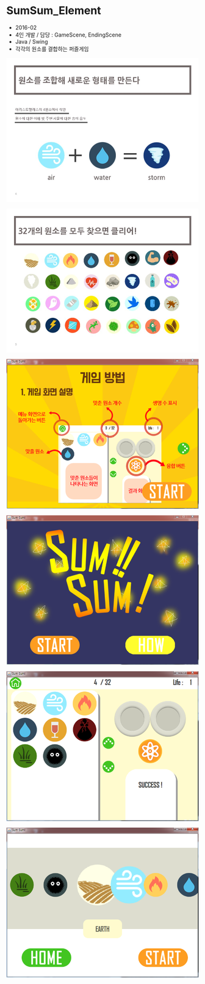 # SumSum_Element
- 2016-02 
- 4인 개발 / 담당 : GameScene, EndingScene
- Java / Swing
- 각각의 원소를 결합하는 퍼즐게임

![main](intro1.jpg "intro1")

![main](intro2.jpg "intro1")

![main](howto.PNG "howto")

![main](menu.PNG "menu")

![main](game.PNG "game")

![main](ending.PNG "ending")
